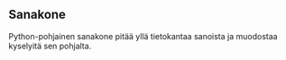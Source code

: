 ## Sanakone

Python-pohjainen sanakone pitää yllä tietokantaa sanoista ja muodostaa kyselyitä sen pohjalta.
